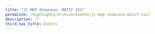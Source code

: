 ```yaml
---
title: "JC MEP Showcase: MOTIF XIV"
permalink: /highlights/archive/events/jc-mep-showcase-motif-xiv/
description: ""
third_nav_title: Events
---
```

